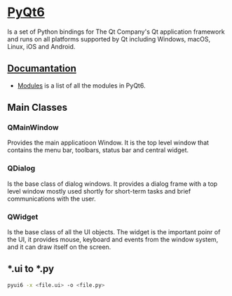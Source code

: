 # [PyQt6](https://www.riverbankcomputing.com/software/pyqt/intro)

Is a set of Python bindings for The Qt Company's Qt application framework and runs on all platforms supported by Qt including Windows, macOS, Linux, iOS and Android.

## [Documantation](https://www.riverbankcomputing.com/static/Docs/PyQt6/)

- [Modules](https://www.riverbankcomputing.com/static/Docs/PyQt6/modules.html) is a list of all the modules in PyQt6.

## Main Classes

### QMainWindow

Provides the main applicatioon Window. It is the top level window that contains the menu bar, toolbars, status bar and central widget.

### QDialog

Is the base class of dialog windows. It provides a dialog frame with a top level window mostly used shortly for short-term tasks and brief communications with the user.

### QWidget

Is the base class of all the UI objects. The widget is the important poinr of the UI, it provides mouse, keyboard and events from the window system, and it can draw itself on the screen.

## \*.ui to \*.py

```bash
pyui6 -x <file.ui> -o <file.py>
```
